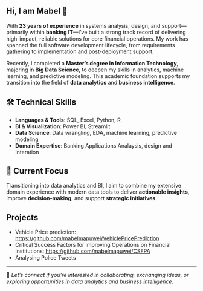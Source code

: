 ## Hi, I am Mabel 👋 

With **23 years of experience** in systems analysis, design, and support—primarily within **banking IT**—I’ve built a strong track record of delivering high-impact, reliable solutions for core financial operations. My work has spanned the full software development lifecycle, from requirements gathering to implementation and post-deployment support.

Recently, I completed a **Master’s degree in Information Technology**, majoring in **Big Data Science**, to deepen my skills in analytics, machine learning, and predictive modeling. This academic foundation supports my transition into the field of **data analytics** and **business intelligence**.

## 🛠️ Technical Skills

- **Languages & Tools**: SQL, Excel, Python, R  
- **BI & Visualization**: Power BI, Streamlit  
- **Data Science**: Data wrangling, EDA, machine learning, predictive modeling  
- **Domain Expertise**: Banking Applications Analaysis, design and Interation

## 🎯 Current Focus

Transitioning into data analytics and BI, I aim to combine my extensive domain experience with modern data tools to deliver **actionable insights**, improve **decision-making**, and support **strategic initiatives**.


## Projects

- Vehicle Price prediction: https://github.com/mabelmapuwei/VehiclePricePrediction
- Critical Success Factors for improving Operations on Financial Institutions: https://github.com/mabelmapuwei/CSFPA 
- Analysing Police Tweets

---

💬 *Let’s connect if you’re interested in collaborating, exchanging ideas, or exploring opportunities in data analytics and business intelligence.*

